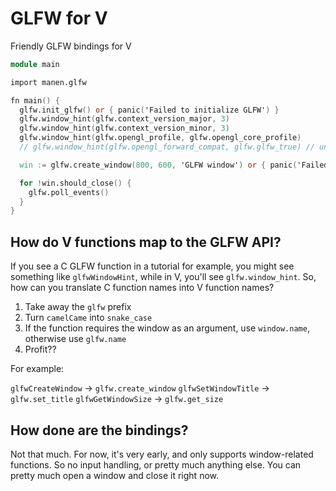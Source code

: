# GLFW for V

Friendly GLFW bindings for V

```v
module main

import manen.glfw

fn main() {
  glfw.init_glfw() or { panic('Failed to initialize GLFW') }
  glfw.window_hint(glfw.context_version_major, 3)
  glfw.window_hint(glfw.context_version_minor, 3)
  glfw.window_hint(glfw.opengl_profile, glfw.opengl_core_profile)
  // glfw.window_hint(glfw.opengl_forward_compat, glfw.glfw_true) // uncomment if you're on mac

  win := glfw.create_window(800, 600, 'GLFW window') or { panic('Failed to open window') }

  for !win.should_close() {
    glfw.poll_events()
  }
}
```

## How do V functions map to the GLFW API?

If you see a C GLFW function in a tutorial for example, you might see something like `glfwWindowHint`, while in V, you'll see `glfw.window_hint`. So, how can you translate C function names into V function names?

1. Take away the `glfw` prefix
2. Turn `camelCame` into `snake_case`
3. If the function requires the window as an argument, use `window.name`, otherwise use `glfw.name`
4. Profit??

For example:

`glfwCreateWindow` -> `glfw.create_window`
`glfwSetWindowTitle` -> `glfw.set_title`
`glfwGetWindowSize` -> `glfw.get_size`

## How done are the bindings?

Not that much. For now, it's very early, and only supports window-related functions. So no input handling, or pretty much anything else. You can pretty much open a window and close it right now.
